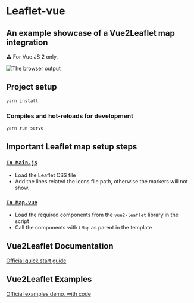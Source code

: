 # Leaflet-vue
## An example showcase of a Vue2Leaflet map integration

⚠️ For Vue.JS 2 only.

![The browser output](preview.png)

## Project setup
```
yarn install
```

### Compiles and hot-reloads for development
```
yarn run serve
```

## Important Leaflet map setup steps

### [`In Main.js`](src/main.js)
- Load the Leaflet CSS file
- Add the lines related the icons file path, otherwise the markers will not show.


### [`In Map.vue`](src/components/Map.vue)
- Load the required components from the `vue2-leaflet` library in the script
- Call the components with `LMap` as parent in the template

## Vue2Leaflet Documentation
[Official quick start guide](https://vue2-leaflet.netlify.app/quickstart/)

## Vue2Leaflet Examples
[Official examples demo, with code](https://vue2-leaflet.netlify.app/examples/)
